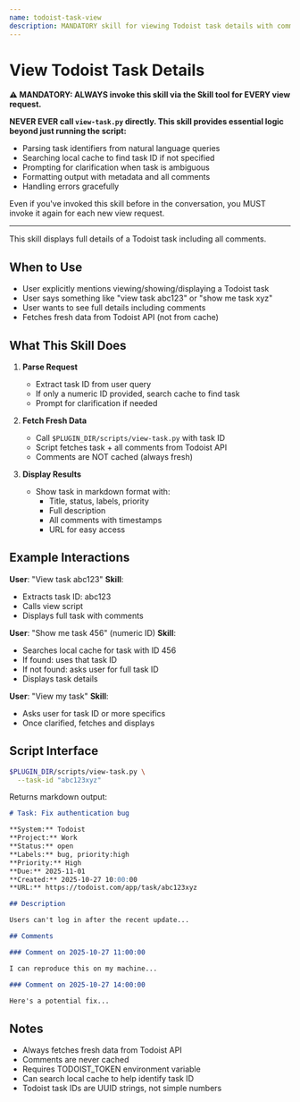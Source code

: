 ```yaml
---
name: todoist-task-view
description: MANDATORY skill for viewing Todoist task details with comments. NEVER call scripts/view-task.py directly - ALWAYS use this skill via the Skill tool. Use when user wants to view, show, or display a Todoist task with full details and comments. (plugin:todoist@todu)
---
```


# View Todoist Task Details

**⚠️ MANDATORY: ALWAYS invoke this skill via the Skill tool for EVERY view request.**

**NEVER EVER call `view-task.py` directly. This skill provides essential logic beyond just running the script:**

- Parsing task identifiers from natural language queries
- Searching local cache to find task ID if not specified
- Prompting for clarification when task is ambiguous
- Formatting output with metadata and all comments
- Handling errors gracefully

Even if you've invoked this skill before in the conversation, you MUST invoke it again for each new view request.

---

This skill displays full details of a Todoist task including all comments.

## When to Use

- User explicitly mentions viewing/showing/displaying a Todoist task
- User says something like "view task abc123" or "show me task xyz"
- User wants to see full details including comments
- Fetches fresh data from Todoist API (not from cache)

## What This Skill Does

1. **Parse Request**
   - Extract task ID from user query
   - If only a numeric ID provided, search cache to find task
   - Prompt for clarification if needed

2. **Fetch Fresh Data**
   - Call `$PLUGIN_DIR/scripts/view-task.py` with task ID
   - Script fetches task + all comments from Todoist API
   - Comments are NOT cached (always fresh)

3. **Display Results**
   - Show task in markdown format with:
     - Title, status, labels, priority
     - Full description
     - All comments with timestamps
     - URL for easy access

## Example Interactions

**User**: "View task abc123"
**Skill**:

- Extracts task ID: abc123
- Calls view script
- Displays full task with comments

**User**: "Show me task 456" (numeric ID)
**Skill**:

- Searches local cache for task with ID 456
- If found: uses that task ID
- If not found: asks user for full task ID
- Displays task details

**User**: "View my task"
**Skill**:

- Asks user for task ID or more specifics
- Once clarified, fetches and displays

## Script Interface

```bash
$PLUGIN_DIR/scripts/view-task.py \
  --task-id "abc123xyz"
```

Returns markdown output:

```markdown
# Task: Fix authentication bug

**System:** Todoist
**Project:** Work
**Status:** open
**Labels:** bug, priority:high
**Priority:** High
**Due:** 2025-11-01
**Created:** 2025-10-27 10:00:00
**URL:** https://todoist.com/app/task/abc123xyz

## Description

Users can't log in after the recent update...

## Comments

### Comment on 2025-10-27 11:00:00

I can reproduce this on my machine...

### Comment on 2025-10-27 14:00:00

Here's a potential fix...
```

## Notes

- Always fetches fresh data from Todoist API
- Comments are never cached
- Requires TODOIST_TOKEN environment variable
- Can search local cache to help identify task ID
- Todoist task IDs are UUID strings, not simple numbers
